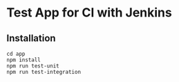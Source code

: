 # Test App for CI with Jenkins

## Installation

```
cd app
npm install
npm run test-unit
npm run test-integration
```
<!-- This is a change to test the push trigger -->
<!-- Testing again -->

